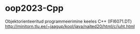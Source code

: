 # oop2023-Cpp
 Objektorienteeritud programmeerimine keeles C++ (IFI6071.DT)
http://minitorn.tlu.ee/~jaagup/kool/java/naited20/html/c/juht.html
